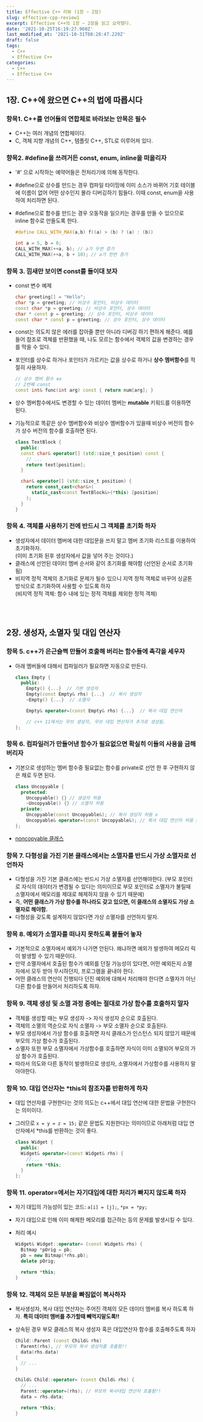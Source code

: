 ```yaml
---
title: Effective C++ 리뷰 (1장 ~ 2장)
slug: effective-cpp-review1
excerpt: Effective C++의 1장 ~ 2장을 읽고 요약했다.
date: '2021-10-25T16:19:27.960Z'
last_modified_at: '2021-10-31T08:28:47.229Z'
draft: false
tags:
  - C++
  - Effective C++
categories:
  - C++
  - Effective C++
---
```


## 1장. C++에 왔으면 C++의 법에 따릅시다

### 항목1. C++를 언어들의 연합체로 바라보는 안목은 필수

- C++는 여러 개념의 연합체이다.  
- C, 객체 지향 개념의 C++, 템플릿 C++, STL로 이루어져 있다.

### 향목2. #define을 쓰려거든 const, enum, inline을 떠올리자

- '#' 으로 시작하는 예약어들은 전처리기에 의해 동작한다.  
- #define으로 상수를 만드는 경우 컴파일 타이밍에 이미 소스가 바뀌어 기호 테이블에 이름이 없어 어떤 상수인지 몰라 디버깅하기 힘들다. 이때 const, enum을 사용하여 처리하면 된다.  
- #define으로 함수를 만드는 경우 오동작을 일으키는 경우를 만들 수 있으므로 inline 함수로 만들도록 한다.

  ```c++
  #define CALL_WITH_MAX(a,b) f((a) > (b) ? (a) : (b))

  int a = 5, b = 0;
  CALL_WITH_MAX(++a, b); // a가 두번 증가
  CALL_WITH_MAX(++a, b + 10); // a가 한번 증가
  ```

### 항목 3. 낌새만 보이면 const를 들이대 보자

- const 변수 예제

  ```c++
  char greeting[] = "Hello";
  char *p = greeting; // 비상수 포인터, 비상수 데이터
  const char *p = greeting; // 비상수 포인터, 상수 데이터
  char * const p = greeting; // 상수 포인터, 비상수 데이터
  const char * const p = greeting; // 상수 포인터, 상수 데이터
  ```

- const는 의도치 않은 에러를 잡아줄 뿐만 아니라 디버깅 하기 편하게 해준다. 예를 들어 참조로 객체를 반환했을 때, 나도 모르는 함수에서 객체의 값을 변경하는 경우를 막을 수 있다.
- 포인터를 상수로 하거나 포인터가 가르키는 값을 상수로 하거나 **상수 멤버함수**를 적절히 사용하자.

  ```c++
  // 상수 멤버 함수 ex
  // 2번째 const
  const int& func(int arg) const { return num[arg]; }
  ```

- 상수 멤버함수에서도 변경할 수 있는 데이터 멤버는 **mutable** 키워드를 이용하면 된다.
- 기능적으로 똑같은 상수 멤버함수와 비상수 멤버함수가 있을때 비상수 버전의 함수가 상수 버전의 함수를 호출하면 된다.

  ```c++
  class TextBlock {
    public:
    const char& operator[] (std::size_t position) const {
      // ...
      return text[position];
    }

    char& operator[] (std::size_t position) {
      return const_cast<char&>(
        static_cast<const TextBlock&>(*this) [position]
      );
    }
  }
  ```

### 항목 4. 객체를 사용하기 전에 반드시 그 객체를 초기화 하자

- 생성자에서 데이터 멤버에 대한 대입문을 쓰지 말고 멤버 초기화 리스트를 이용하여 초기화하자.  
(이미 초기화 된후 생성자에서 값을 넣어 주는 것이다.)
- 클래스에 선언된 데이터 멤버 순서와 같이 초기화를 해야함 (선언된 순서로 초기화됨)
- 비지역 정적 객체의 초기화로 문제가 될수 있으니 지역 정적 객체로 바꾸어 싱글톤 방식으로 초기화하여 사용할 수 있도록 하자  
(비지역 정적 객체: 함수 내에 있는 정적 객체를 제외한 정적 객체)

<br><br>

## 2장. 생성자, 소멸자 및 대입 연산자

### 항목 5. c++가 은근슬쩍 만들어 호출해 버리는 함수들에 촉각을 세우자

- 아래 멤버들에 대해서 컴파일러가 필요하면 자동으로 만든다.

  ```c++
  class Empty {
    public:
      Empty() {...}  // 기본 생성자
      Empty(const Empty& rhs) {...}  // 복사 생성자
      ~Empty() {...}  // 소멸자

      Empty& operator=(const Empty& rhs) {...}  // 복사 대입 연산자

      // c++ 11에서는 무브 생성자, 무브 대입 연산자가 추가로 생성됨.
  };
  ```

### 항목 6. 컴파일러가 만들어낸 함수가 필요없으면 확실히 이들의 사용을 금해버리자

- 기본으로 생성하는 멤버 함수중 필요없는 함수를 private로 선언 한 후 구현하지 않은 채로 두면 된다.

  ```c++
  class Uncopyable {
    protected:
      Uncopyable() {} // 생성자 허용
      ~Uncopyable() {} // 소멸자 허용
    private:
      Uncopyable(const Uncopyable&); // 복사 생성자 허용 x
      Uncopyable& operator=(const Uncopyable&); // 복사 대입 연산자 허용 x
  };
  ```

- [noncopyable 클래스](https://www.boost.org/doc/libs/1_77_0/libs/core/doc/html/core/noncopyable.html#core.noncopyable.header_boost_core_noncopyable_hp)

### 항목 7. 다형성을 가진 기본 클래스에서는 소멸자를 반드시 가상 소멸자로 선언하자

- 다형성을 가진 기본 클래스에는 반드시 가상 소멸자를 선언해야한다. (부모 포인터로 자식의 데이터가 변경될 수 있다는 의미이므로 부모 포인터로 소멸자가 불릴때 소멸자에서 메모리를 제대로 해제하지 않을 수 있기 때문에)
- 즉, **어떤 클래스가 가상 함수를 하나라도 갖고 있으면, 이 클래스의 소멸자도 가상 소멸자로 해야함.**
- 다형성을 갖도록 설계하지 않았다면 가상 소멸자를 선언하지 말자.

### 항목 8. 예외가 소멸자를 떠나지 못하도록 붙들어 놓자

- 기본적으로 소멸자에서 예외가 나가면 안된다. 왜냐하면 예외가 발생하여 메모리 릭이 발생할 수 있기 때문이다.
- 만약 소멸자에서 호출된 함수가 예외를 던질 가능성이 있다면, 어떤 예외든지 소멸자에서 모두 받아 무시하던지, 프로그램을 끝내야 한다.
- 어떤 클래스의 연산이 진행되다 던진 예외에 대해서 처리해야 한다면 소멸자가 아닌 다른 함수를 만들어서 처리하도록 하자.

### 항목 9. 객체 생성 및 소멸 과정 중에는 절대로 가상 함수를 호출하지 말자

- 객체를 생성할 때는 부모 생성자 -> 자식 생성자 순으로 호출된다.
- 객체의 소멸의 역순으로 자식 소멸자 -> 부모 소멸자 순으로 호출된다.
- 부모 생성자에서 가상 함수를 호출하면 자식 클래스가 인스턴스 되지 않았기 때문에 부모의 가상 함수가 호출된다.
- 소멸자 또한 부모 소멸자에서 가상함수를 호출하면 자식이 이미 소멸되어 부모의 가상 함수가 호출된다.
- 따라서 의도와 다른 동작이 발생하므로 생성자, 소멸자에서 가상함수를 사용하지 말아야한다.

### 항목 10. 대입 연산자는 *this의 참조자를 반환하게 하자

- 대입 연산자를 구현한다는 것의 의도는 c++에서 대입 연산에 대한 문법을 구현한다는 의미이다.
- 그러므로  `x = y = z = 15;` 같은 문법도 지원한다는 의미이므로 아래처럼 대입 연산자에서 *this를 반환하는 것이 좋다.

  ```c++
  class Widget {
    public:
    Widget& operator=(const Widget& rhs) {
      //...
      return *this;
    }
  };
  ```

### 항목 11. operator=에서는 자기대입에 대한 처리가 빠지지 않도록 하자

- 자기 대입의 가능성이 있는 코드: `a[i] = [j];`, `*px = *py;`
- 자기 대입으로 인해 이미 해제한 메모리를 접근하는 등의 문제를 발생시킬 수 있다.
- 처리 예시

  ```c++
  Widget& Widget::operator= (const Widget& rhs) {
    Bitmap *pOrig = pb;
    pb = new Bitmap(*rhs.pb);
    delete pOrig;

    return *this;
  }
  ```

### 항목 12. 객체의 모든 부분을 빠짐없이 복사하자

- 복사생성자, 복사 대입 연산자는 주어진 객체의 모든 데이터 멤버를 복사 하도록 하자. **특히 데이터 멤버를 추가할때 빼먹지말도록!!**
- 상속된 경우 부모 클래스의 복사 생성자 혹은 대입연산자 함수를 호출해주도록 하자

  ```c++
  Child::Parent (const Child& rhs)
  : Parent(rhs), // 부모의 복사 생성자를 호출함!!
    data(rhs.data)
  {
    // ...
  }

  Child& Child::operator= (const Child& rhs) {
    // ...
    Parent::operator=(rhs); // 부모의 복사대입 연산자 호출함!!
    data = rhs.data;

    return *this;
  }
  ```
